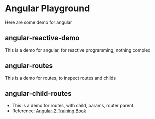 # Angular Playground

Here are some demo for angular

## angular-reactive-demo

This is a demo for angular, for reactive programming, nothing complex


## angular-routes

This is a demo for routes, to inspect routes and childs

## angular-child-routes

* This is a demo for routes, with child, params, router parent.
* Reference: [Angular-2 Training Book](https://angular-2-training-book.rangle.io/routing/child_routes)
